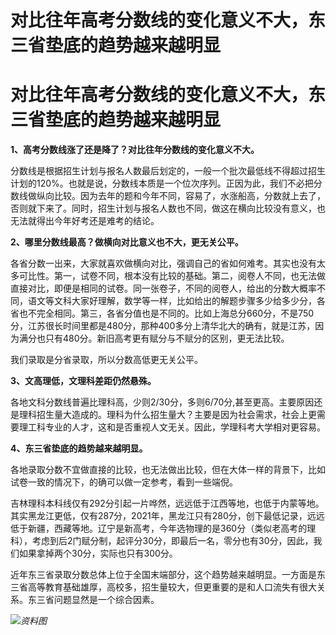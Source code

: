 # 对比往年高考分数线的变化意义不大，东三省垫底的趋势越来越明显

# 对比往年高考分数线的变化意义不大，东三省垫底的趋势越来越明显

**1、高考分数线涨了还是降了？对比往年分数线的变化意义不大。**

分数线是根据招生计划与报名人数最后划定的，一般一个批次最低线不得超过招生计划的120%。也就是说，分数线本质是一个位次序列。正因为此，我们不必把分数线做纵向比较。因为去年的题和今年不同，容易了，水涨船高，分数就上去了，否则就下来了。同时，招生计划与报名人数也不同，做这在横向比较没有意义，也无法就得出今年好考还是难考的结论。

**2、哪里分数线最高？做横向对比意义也不大，更无关公平。**

各省分数一出来，大家就喜欢做横向对比，强调自己的省如何难考。其实也没有太多可比性。第一，试卷不同，根本没有比较的基础。第二，阅卷人不同，也无法做直接对比，即便是相同的试卷。同一张卷子，不同的阅卷人，给出的分数大概率不同，语文等文科大家好理解，数学等一样，比如给出的解题步骤多少给多少分，各省也不完全相同。第三，各省分值也是不同的。比如上海总分660分，不是750分，江苏很长时间里都是480分，那种400多分上清华北大的确有，就是江苏，因为满分也只有480分。新旧高考更有赋分与不赋分的区别，更无法比较。

我们录取是分省录取，所以分数高低更无关公平。

**3、文高理低，文理科差距仍然悬殊。**

各地文科分数线普遍比理科高，少则2/30分，多则6/70分,甚至更高。主要原因还是理科招生量大造成的。理科为什么招生量大？主要是因为社会需求，社会上更需要理工科专业的人才，这和是否重视人文无关。因此，学理科考大学相对更容易。

**4、东三省垫底的趋势越来越明显。**

各地录取分数不宜做直接的比较，也无法做出比较，但在大体一样的背景下，比如试卷一致的情况下，的确可以做一定参考，看到一些端倪。

吉林理科本科线仅有292分引起一片哗然，远远低于江西等地，也低于内蒙等地。其实黑龙江更低，仅有287分，2021年，黑龙江只有280分，创下最低记录，远远低于新疆，西藏等地。辽宁是新高考，今年选物理的是360分（类似老高考的理科），考虑到后2门赋分制，起评分30分，即最后一名，零分也有30分，因此，我们如果拿掉两个30分，实际也只有300分。

近年东三省录取分数总体上位于全国末端部分，这个趋势越来越明显。一方面是东三省高等教育基础雄厚，高校多，招生量较大，但更重要的是和人口流失有很大关系。东三省问题显然是一个综合因素。

![](https://inews.gtimg.com/newsapp_bt/0/12646108945/1000)_资料图_

